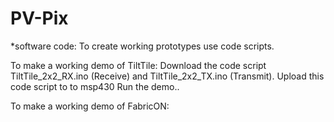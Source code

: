 # PV-Pix 

*software code: 
To create working prototypes use code scripts.

To make a working demo of TiltTile: 
Download the code script TiltTile_2x2_RX.ino (Receive) and TiltTile_2x2_TX.ino (Transmit).
Upload this code script to to msp430 
Run the demo..

To make a working demo of FabricON: 


